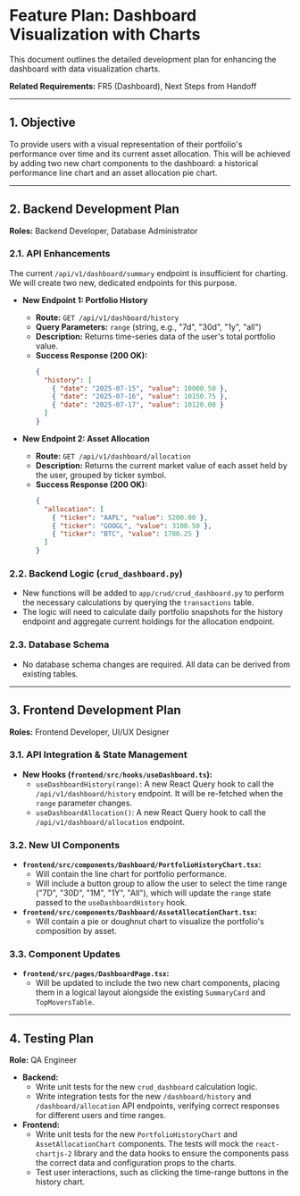 # Feature Plan: Dashboard Visualization with Charts

This document outlines the detailed development plan for enhancing the dashboard with data visualization charts.

**Related Requirements:** FR5 (Dashboard), Next Steps from Handoff

---

## 1. Objective

To provide users with a visual representation of their portfolio's performance over time and its current asset allocation. This will be achieved by adding two new chart components to the dashboard: a historical performance line chart and an asset allocation pie chart.

---

## 2. Backend Development Plan

**Roles:** Backend Developer, Database Administrator

### 2.1. API Enhancements

The current `/api/v1/dashboard/summary` endpoint is insufficient for charting. We will create two new, dedicated endpoints for this purpose.

*   **New Endpoint 1: Portfolio History**
    *   **Route:** `GET /api/v1/dashboard/history`
    *   **Query Parameters:** `range` (string, e.g., "7d", "30d", "1y", "all")
    *   **Description:** Returns time-series data of the user's total portfolio value.
    *   **Success Response (200 OK):**
        ```json
        {
          "history": [
            { "date": "2025-07-15", "value": 10000.50 },
            { "date": "2025-07-16", "value": 10150.75 },
            { "date": "2025-07-17", "value": 10120.00 }
          ]
        }
        ```

*   **New Endpoint 2: Asset Allocation**
    *   **Route:** `GET /api/v1/dashboard/allocation`
    *   **Description:** Returns the current market value of each asset held by the user, grouped by ticker symbol.
    *   **Success Response (200 OK):**
        ```json
        {
          "allocation": [
            { "ticker": "AAPL", "value": 5200.00 },
            { "ticker": "GOOGL", "value": 3100.50 },
            { "ticker": "BTC", "value": 1700.25 }
          ]
        }
        ```

### 2.2. Backend Logic (`crud_dashboard.py`)

*   New functions will be added to `app/crud/crud_dashboard.py` to perform the necessary calculations by querying the `transactions` table.
*   The logic will need to calculate daily portfolio snapshots for the history endpoint and aggregate current holdings for the allocation endpoint.

### 2.3. Database Schema

*   No database schema changes are required. All data can be derived from existing tables.

---

## 3. Frontend Development Plan

**Roles:** Frontend Developer, UI/UX Designer

### 3.1. API Integration & State Management

*   **New Hooks (`frontend/src/hooks/useDashboard.ts`):**
    *   `useDashboardHistory(range)`: A new React Query hook to call the `/api/v1/dashboard/history` endpoint. It will be re-fetched when the `range` parameter changes.
    *   `useDashboardAllocation()`: A new React Query hook to call the `/api/v1/dashboard/allocation` endpoint.

### 3.2. New UI Components

*   **`frontend/src/components/Dashboard/PortfolioHistoryChart.tsx`:**
    *   Will contain the line chart for portfolio performance.
    *   Will include a button group to allow the user to select the time range ("7D", "30D", "1M", "1Y", "All"), which will update the `range` state passed to the `useDashboardHistory` hook.
*   **`frontend/src/components/Dashboard/AssetAllocationChart.tsx`:**
    *   Will contain a pie or doughnut chart to visualize the portfolio's composition by asset.

### 3.3. Component Updates

*   **`frontend/src/pages/DashboardPage.tsx`:**
    *   Will be updated to include the two new chart components, placing them in a logical layout alongside the existing `SummaryCard` and `TopMoversTable`.

---

## 4. Testing Plan

**Role:** QA Engineer

*   **Backend:**
    *   Write unit tests for the new `crud_dashboard` calculation logic.
    *   Write integration tests for the new `/dashboard/history` and `/dashboard/allocation` API endpoints, verifying correct responses for different users and time ranges.
*   **Frontend:**
    *   Write unit tests for the new `PortfolioHistoryChart` and `AssetAllocationChart` components. The tests will mock the `react-chartjs-2` library and the data hooks to ensure the components pass the correct data and configuration props to the charts.
    *   Test user interactions, such as clicking the time-range buttons in the history chart.